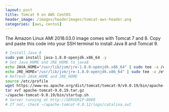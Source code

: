 ```yaml
---
layout: post
title: Tomcat 9 on AWS CentOS
header_image: /images/headerimages/tomcat-aws-header.png
categories: [aws, centos]
---
```


The Amazon Linux AMI 2018.03.0 image comes with Tomcat 7 and 8. Copy and paste this code into your SSH terminal to install Java 8 and Tomcat 9.

```bash
# Install Java 8
sudo yum install java-1.8.0-openjdk.x86_64 -y
# Set Java_HOME and JRE_HOME to java8
echo JAVA_HOME="/usr/lib/jvm/jre-1.8.0-openjdk.x86_64" | sudo tee -a /etc/profile
echo JRE_HOME="/usr/lib/jvm/jre-1.8.0-openjdk.x86_64" | sudo tee -a /etc/profile
# Refresh JAVA_HOME and JRE_HOME
source /etc/profile
wget https://www-eu.apache.org/dist/tomcat/tomcat-9/v9.0.19/bin/apache-tomcat-9.0.19.tar.gz
tar xvf apache-tomcat-9.0.19.tar.gz
~/apache-tomcat-9.0.19/bin/startup.sh
# Server running at http://SERVERIP:8080
# If not, check ~/apache-tomcat-9.0.12/logs/catalina.out
```